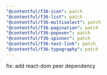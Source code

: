 ```yaml
---
"@contentful/f36-icon": patch
"@contentful/f36-list": patch
"@contentful/f36-multiselect": patch
"@contentful/f36-pagination": patch
"@contentful/f36-popover": patch
"@contentful/f36-spinner": patch
"@contentful/f36-text-link": patch
"@contentful/f36-typography": patch
---
```


fix: add react-dom peer dependency
